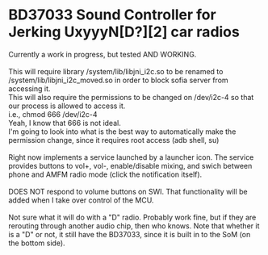 # BD37033 Sound Controller for Jerking UxyyyN[D?][2] car radios

Currently a work in progress, but tested AND WORKING.<br>
<br>
This will require library /system/lib/libjni_i2c.so to be renamed to /system/lib/libjni_i2c_moved.so in order to block sofia server from accessing it.<br>
This will also require the permissions to be changed on /dev/i2c-4 so that our process is allowed to access it.<br>
i.e., chmod 666 /dev/i2c-4<br>
Yeah, I know that 666 is not ideal.<br>
I'm going to look into what is the best way to automatically make the permission change, since it requires root access (adb shell, su)<br>
<br>
Right now implements a service launched by a launcher icon. The service provides buttons to vol+, vol-, enable/disable mixing, and swich between phone and AMFM radio mode (click the notification itself).<br>
<br>
DOES NOT respond to volume buttons on SWI. That functionality will be added when I take over control of the MCU.<br>
<br>
Not sure what it will do with a "D" radio. Probably work fine, but if they are rerouting through another audio chip, then who knows. Note that whether it is a "D" or not, it still have the BD37033, since it is built in to the SoM (on the bottom side).
